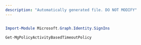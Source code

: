 ```yaml
---
description: "Automatically generated file. DO NOT MODIFY"
---
```


```powershell

Import-Module Microsoft.Graph.Identity.SignIns

Get-MgPolicyActivityBasedTimeoutPolicy

```
